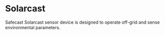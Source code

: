 # Solarcast
Safecast Solarcast sensor device is designed to operate off-grid and sense environmental parameters.

